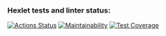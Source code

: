 ### Hexlet tests and linter status:

[![Actions Status](https://github.com/AnzhelaSemkina/frontend-project-46/workflows/hexlet-check/badge.svg)](https://github.com/AnzhelaSemkina/frontend-project-46/actions)
[![Maintainability](https://api.codeclimate.com/v1/badges/4e01237fceb948c1d6c2/maintainability)](https://codeclimate.com/github/AnzhelaSemkina/frontend-project-46/maintainability)
[![Test Coverage](https://api.codeclimate.com/v1/badges/4e01237fceb948c1d6c2/test_coverage)](https://codeclimate.com/github/AnzhelaSemkina/frontend-project-46/test_coverage)
